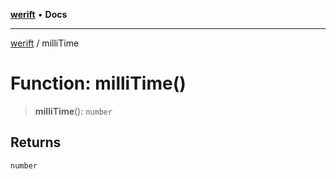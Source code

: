 [**werift**](../README.md) • **Docs**

***

[werift](../globals.md) / milliTime

# Function: milliTime()

> **milliTime**(): `number`

## Returns

`number`
